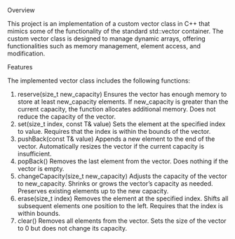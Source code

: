 Overview

This project is an implementation of a custom vector class in C++ that mimics some of the functionality of the standard std::vector container. The custom vector class is designed to manage dynamic arrays, offering functionalities such as memory management, element access, and modification.

Features

The implemented vector class includes the following functions:

1. reserve(size_t new_capacity)
Ensures the vector has enough memory to store at least new_capacity elements.
If new_capacity is greater than the current capacity, the function allocates additional memory.
Does not reduce the capacity of the vector.
2. set(size_t index, const T& value)
Sets the element at the specified index to value.
Requires that the index is within the bounds of the vector.
3. pushBack(const T& value)
Appends a new element to the end of the vector.
Automatically resizes the vector if the current capacity is insufficient.
4. popBack()
Removes the last element from the vector.
Does nothing if the vector is empty.
5. changeCapacity(size_t new_capacity)
Adjusts the capacity of the vector to new_capacity.
Shrinks or grows the vector’s capacity as needed.
Preserves existing elements up to the new capacity.
6. erase(size_t index)
Removes the element at the specified index.
Shifts all subsequent elements one position to the left.
Requires that the index is within bounds.
7. clear()
Removes all elements from the vector.
Sets the size of the vector to 0 but does not change its capacity.

